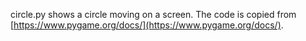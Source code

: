 circle.py shows a circle moving on a screen. The code is copied from
[https://www.pygame.org/docs/](https://www.pygame.org/docs/).
